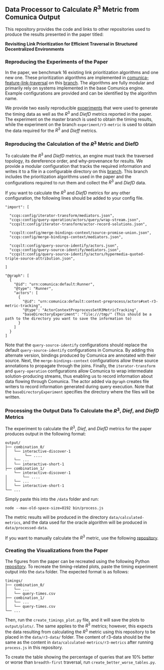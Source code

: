 ## Data Processor to Calculate $R^3$ Metric from Comunica Output

This repository provides the code and links to other repositories used to produce the results presented in the paper titled: 

**Revisiting Link Prioritization for Efficient Traversal in Structured Decentralized Environments**

### Reproducing the Experiments of the Paper

In the paper, we benchmark 16 existing link prioritization algorithms and one new one. These prioritization algorithms are implemented in [comunica-feature-link-traversal](https://github.com/comunica/comunica-feature-link-traversal) on this [branch](https://github.com/RubenEschauzier/comunica-feature-link-traversal/tree/feature/link-prioritization-r3-metric). The algorithms are fully modular and primarily rely on systems implemented in the base Comunica engine. Example configurations are provided and can be identified by the algorithm name.

We provide two easily reproducible [experiments](https://github.com/RubenEschauzier/link-prioritization-experiments/tree/master) that were used to generate the timing data as well as the $R^{3}$ and $DiefD$ metrics reported in the paper. The experiment on the master branch is used to obtain the timing results, while the experiment on the branch `experiment/r3-metric` is used to obtain the data required for the $R^{3}$ and $Dieff$ metrics.

### Reproducing the Calculation of the $R^3$ Metric and DiefD

To calculate the $R^3$ and $DiefD$ metrics, an engine must track the traversed topology, its dereference order, and why-provenance for results. We provide a modular configuration that tracks the required information and writes it to a file in a configurable directory on this [branch](https://github.com/RubenEschauzier/comunica-feature-link-traversal/tree/feature/link-prioritization-r3-metric). This branch includes the prioritization algorithms used in the paper and the configurations required to run them and collect the $R^3$ and $DiefD$ data. 

If you want to calculate the $R^3$ and $DiefD$ metrics for any other configuration, the following lines should be added to your config file.

```
"import": [
  
  "ccqs:config/iterator-transform/mediators.json",
  "ccqs:config/query-operation/actors/query/wrap-stream.json",
  "ccqslt:config/iterator-transform/actor-record-solutions.json",

  "ccqslt:config/merge-bindings-context/source-promise-union.json",
  "ccqs:config/merge-bindings-context/mediators.json",

  "ccqslt:config/query-source-identify/actors.json",
  "ccqs:config/query-source-identify/mediators.json",
  "ccqslt:config/query-source-identify/actors/hypermedia-quoted-triple-source-attribution.json",

]

"@graph": [
  {
    "@id": "urn:comunica:default:Runner",
    "@type": "Runner",
    "actors": [
      {
        "@id": "urn:comunica:default:context-preprocess/actors#set-r3-metric-tracking",
        "@type": "ActorContextPreprocessSetR3MetricTracking",
        "baseDirectoryExperiment": "file:///tmp/" (This should be a path to the directory you want to save the information to)
      }
    ]
  }
]
```
Note that the `query-source-identify` configurations should replace the default `query-source-identify` configurations in Comunica. By adding this alternate version, bindings produced by Comunica are annotated with their source. Next, the `merge-bindings-context` configurations allow these source annotations to propagate through the joins. Finally, the `iterator-transform` and `query-operation` configurations allow Comunica to wrap intermediate solution-producing streams, thus enabling us to record information about data flowing through Comunica. The actor added via `@graph` creates file writers to record information generated during query execution. Note that the `baseDirectoryExperiment` specifies the directory where the files will be written.

### Processing the Output Data To Calculate the $R^{3}$, $Dief$, and $DiefD$ Metrics

The experiment to calculate the $R^{3}$, $Dief$, and $DiefD$ metrics for the paper produces output in the following format: 

```
output/
├── combination_0/
│   └── interactive-discover-1
│        └── ....
│   └── ...
│   └── interactive-short-1
├── combination_1/
    └── interactive-discover-1
│       └── ....
│   └── ...
│   └── interactive-short-1
└── ...
```
Simply paste this into the `/data` folder and run:

```
node --max-old-space-size=8192 bin/process.js
```

The metric results will be produced in the directory `data/calculated-metrics`, and the data used for the oracle algorithm will be produced in `data/processed-data`. 

If you want to manually calculate the $R^{3}$ metric, use the following [repository](https://github.com/RubenEschauzier/Relevant-Retrieval-Ratio).

### Creating the Visualizations from the Paper

The figures from the paper can be recreated using the following Python [repository](https://github.com/RubenEschauzier/Visualize-R3-Metric-Data). To recreate the timing-related plots, paste the timing experiment output into the `data` folder. The expected format is as follows:

```
timings/
├── combination_0/
│   └── ...
│   └── query-times.csv
├── combination_1/
│   └── ...
│   └── query-times.csv
└── ...
```

Then, run the `create_timings_plot.py` file, and it will save the plots to `output/plots/`. The same applies to the $R^{3}$ metrics; however, this expects the data resulting from calculating the $R^3$ metric using this repository to be placed in the `data/r3-data/` folder. The content of r3-data should be the same as the content in `data/calculated-metrics/r3-metrics` after running `process.js` in this repository.

To create the table showing the percentage of queries that are 10% better or worse than `breadth-first` traversal, run `create_better_worse_tables.py`.
